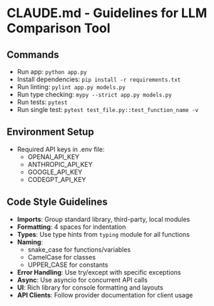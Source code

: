# CLAUDE.md - Guidelines for LLM Comparison Tool

## Commands
- Run app: `python app.py`
- Install dependencies: `pip install -r requirements.txt`
- Run linting: `pylint app.py models.py`
- Run type checking: `mypy --strict app.py models.py`
- Run tests: `pytest`
- Run single test: `pytest test_file.py::test_function_name -v`

## Environment Setup
- Required API keys in .env file:
  - OPENAI_API_KEY
  - ANTHROPIC_API_KEY
  - GOOGLE_API_KEY
  - CODEGPT_API_KEY

## Code Style Guidelines
- **Imports**: Group standard library, third-party, local modules
- **Formatting**: 4 spaces for indentation
- **Types**: Use type hints from `typing` module for all functions
- **Naming**: 
  - snake_case for functions/variables
  - CamelCase for classes
  - UPPER_CASE for constants
- **Error Handling**: Use try/except with specific exceptions
- **Async**: Use asyncio for concurrent API calls
- **UI**: Rich library for console formatting and layouts
- **API Clients**: Follow provider documentation for client usage
